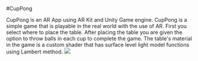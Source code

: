 #CupPong

CupPong is an AR App using AR Kit and Unity Game engine. CupPong is a simple game that is playable in the real world with the use of AR. First you select where to place the table. After placing the table you are given the option to throw balls in each cup to complete the game. The table's material in the game is a custom shader that has surface level light model functions using Lambert method.
![](pictures/CupPongDemo.gif)
